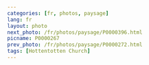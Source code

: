 ```yaml
---
categories: [fr, photos, paysage]
lang: fr
layout: photo
next_photo: /fr/photos/paysage/P0000396.html
picname: P0000267
prev_photo: /fr/photos/paysage/P0000272.html
tags: [Hottentotten Church]
---
```

